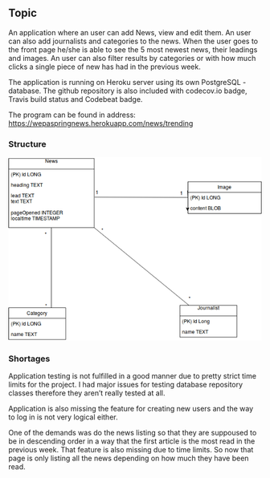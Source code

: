 ﻿## Topic

An application where an user can add News, view and edit them. An user can also add journalists and categories to the news.
When the user goes to the front page he/she is able to see the 5 most newest news, their leadings and images. An user can also filter results by categories
or with how much clicks a single piece of new has had in the previous week. 

The application is running on Heroku server using its own PostgreSQL -database. 
The github repository is also included with codecov.io badge, Travis build status and Codebeat badge. 

The program can be found in address: https://wepaspringnews.herokuapp.com/news/trending

### Structure
![databaseDiagram](images/databaseDiagram.png)


### Shortages

Application testing is not fulfilled in a good manner due to pretty strict time limits for the project. I had major issues for testing database repository classes therefore they aren’t really tested at all. 

Application is also missing the feature for creating new users and the way to log in is not very logical either. 

One of the demands was do the news listing so that they are suppoused to be in descending order in a way that the first article is the most read in the previous week. That feature is also missing due to time limits. So now that page is only listing all the news depending on how much they have been read. 
